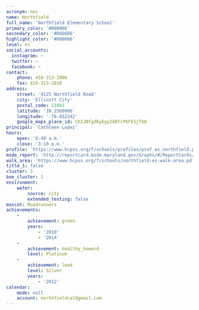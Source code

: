 ```yaml
---
acronym: nes
name: Northfield
full_name: 'Northfield Elementary School'
primary_color: '#000066'
secondary_color: '#D6D6D6'
highlight_color: '#000066'
level: es
social_accounts:
  instagram: ~
  twitter: ~
  facebook: ~
contact:
    phone: 410-313-2806
    fax: 410-313-2810
address:
    street: '9125 Northfield Road'
    city: 'Ellicott City'
    postal_code: 21042
    latitude: '39.2560906'
    longitude: '-76.832242'
    google_maps_place_id: ChIJNfgdKyEgyIkRTcPKFE5jTbQ
principal: 'Cathleen Lopez'
hours:
    open: '8:40 a.m.'
    close: '3:10 p.m.'
profile: 'https://www.hcpss.org/f/schools/profiles/prof_es_northfield.pdf'
msde_report: 'http://reportcard.msde.maryland.gov/Graphs/#/ReportCards/ReportCardSchool/1//1/13/0208/'
walk_area: 'https://www.hcpss.org/f/schools/northfield-es-walk-area.pdf'
title_1: false
cluster: 3
boe_cluster: 1
environment:
    water:
        source: city
        extended_testing: false
mascot: Roadrunners
achievements:
    -
        achievement: green
        years:
            - '2010'
            - '2014'
    -
        achievement: healthy_howard
        level: Platinum
    -
        achievement: leed
        level: Silver
        years:
            - '2012'
calendar:
    mode: null
    account: northfieldcal@gmail.com
---
```

